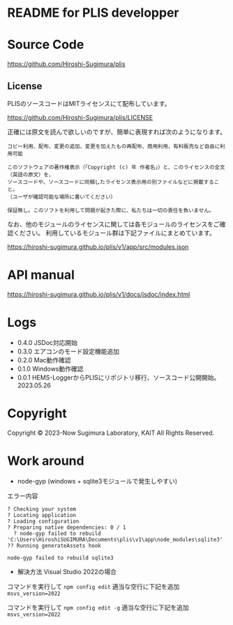 # README for PLIS developper

# Source Code

https://github.com/Hiroshi-Sugimura/plis

## License

PLISのソースコードはMITライセンスにて配布しています。

https://github.com/Hiroshi-Sugimura/plis/LICENSE

正確には原文を読んで欲しいのですが、簡単に表現すれば次のようになります。

```
コピー利用、配布、変更の追加、変更を加えたもの再配布、商用利用、有料販売など自由に利用可能

このソフトウェアの著作権表示（「Copyright (c) 年 作者名」）と、このライセンスの全文（英語の原文）を、
ソースコードや、ソースコードに同梱したライセンス表示用の別ファイルなどに掲載すること。
（ユーザが確認可能な場所に書いてください）

保証無し。このソフトを利用して問題が起きた際に、私たちは一切の責任を負いません。
```

なお、他のモジュールのライセンスに関しては各モジュールのライセンスをご確認ください。
利用しているモジュール群は下記ファイルにまとめています。

https://hiroshi-sugimura.github.io/plis/v1/app/src/modules.json



# API manual

https://hiroshi-sugimura.github.io/plis/v1/docs/jsdoc/index.html

# Logs

- 0.4.0 JSDoc対応開始
- 0.3.0 エアコンのモード設定機能追加
- 0.2.0 Mac動作確認
- 0.1.0 Windows動作確認
- 0.0.1 HEMS-LoggerからPLISにリポジトリ移行、ソースコード公開開始。2023.05.26

# Copyright

Copyright © 2023-Now Sugimura Laboratory, KAIT All Rights Reserved.


# Work around

- node-gyp (windows + sqlite3モジュールで発生しやすい)

エラー内容

```
? Checking your system
? Locating application
? Loading configuration
? Preparing native dependencies: 0 / 1
  ? node-gyp failed to rebuild 'C:\Users\HiroshiSUGIMURA\Documents\plis\v1\app\node_modules\sqlite3'
?? Running generateAssets hook

node-gyp failed to rebuild sqlite3
```

- 解決方法
Visual Studio 2022の場合

コマンドを実行して
```npm config edit```
適当な空行に下記を追加
```msvs_version=2022```

コマンドを実行して
```npm config edit -g```
適当な空行に下記を追加
```msvs_version=2022```
